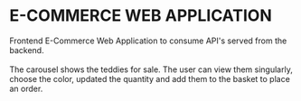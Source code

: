 # E-COMMERCE WEB APPLICATION #

Frontend E-Commerce Web Application to consume API's served from the backend.
<br>
<br>
The carousel shows the teddies for sale. The user can view them singularly, choose the color, updated the quantity and add them to the basket to place an order.
